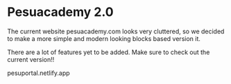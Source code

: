 # Pesuacademy 2.0

The current website pesuacademy.com looks very cluttered, so we decided to make a more simple and modern looking blocks based version it. 

There are a lot of features yet to be added. Make sure to check out the current version!!

pesuportal.netlify.app